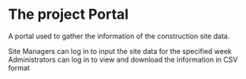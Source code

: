 # The project Portal
A portal used to gather the information of the construction site data.

Site Managers can log in to input the site data for the specified week
Administrators can log in to view and download the information in CSV format
